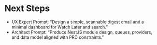 # Next Steps
- UX Expert Prompt: “Design a simple, scannable digest email and a minimal dashboard for Watch Later and search.”
- Architect Prompt: “Produce NestJS module design, queues, providers, and data model aligned with PRD constraints.”
